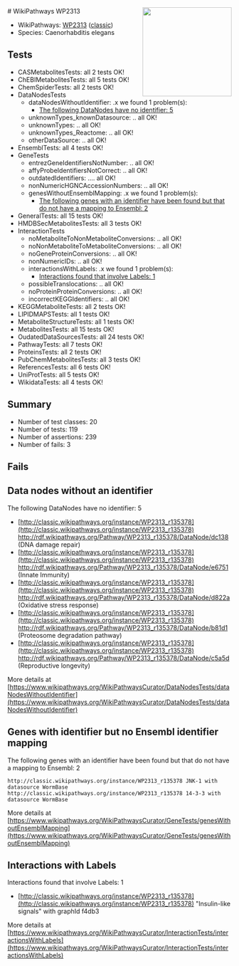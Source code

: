 <img style="float: right; width: 200px" src="https://upload.wikimedia.org/wikipedia/commons/thumb/8/83/Wplogo_with_text_500.png/640px-Wplogo_with_text_500.png" />
# WikiPathways WP2313

* WikiPathways: [WP2313](https://wikipathways.org/pathways/WP2313) ([classic](https://classic.wikipathways.org/instance/WP2313))
* Species: Caenorhabditis elegans
## Tests
* CASMetabolitesTests: all 2 tests OK!
* ChEBIMetabolitesTests: all 5 tests OK!
* ChemSpiderTests: all 2 tests OK!
* DataNodesTests
    * dataNodesWithoutIdentifier: .x we found 1 problem(s):
        * [The following DataNodes have no identifier: 5](#d2d32fa4)
    * unknownTypes_knownDatasource: .. all OK!
    * unknownTypes: .. all OK!
    * unknownTypes_Reactome: .. all OK!
    * otherDataSource: .. all OK!
* EnsemblTests: all 4 tests OK!
* GeneTests
    * entrezGeneIdentifiersNotNumber: .. all OK!
    * affyProbeIdentifiersNotCorrect: .. all OK!
    * outdatedIdentifiers: .... all OK!
    * nonNumericHGNCAccessionNumbers: .. all OK!
    * genesWithoutEnsemblMapping: .x we found 1 problem(s):
        * [The following genes with an identifier have been found but that do not have a mapping to Ensembl: 2](#40286d84)
* GeneralTests: all 15 tests OK!
* HMDBSecMetabolitesTests: all 3 tests OK!
* InteractionTests
    * noMetaboliteToNonMetaboliteConversions: .. all OK!
    * noNonMetaboliteToMetaboliteConversions: .. all OK!
    * noGeneProteinConversions: .. all OK!
    * nonNumericIDs: .. all OK!
    * interactionsWithLabels: .x we found 1 problem(s):
        * [Interactions found that involve Labels: 1](#630d2678)
    * possibleTranslocations: .. all OK!
    * noProteinProteinConversions: .. all OK!
    * incorrectKEGGIdentifiers: .. all OK!
* KEGGMetaboliteTests: all 2 tests OK!
* LIPIDMAPSTests: all 1 tests OK!
* MetaboliteStructureTests: all 1 tests OK!
* MetabolitesTests: all 15 tests OK!
* OudatedDataSourcesTests: all 24 tests OK!
* PathwayTests: all 7 tests OK!
* ProteinsTests: all 2 tests OK!
* PubChemMetabolitesTests: all 3 tests OK!
* ReferencesTests: all 6 tests OK!
* UniProtTests: all 5 tests OK!
* WikidataTests: all 4 tests OK!


## Summary

* Number of test classes: 20
* Number of tests: 119
* Number of assertions: 239
* Number of fails: 3

## Fails

<a name="d2d32fa4" />

## Data nodes without an identifier

The following DataNodes have no identifier: 5

* [http://classic.wikipathways.org/instance/WP2313_r135378](http://classic.wikipathways.org/instance/WP2313_r135378) http://rdf.wikipathways.org/Pathway/WP2313_r135378/DataNode/dc138 (DNA 
damage
repair)
* [http://classic.wikipathways.org/instance/WP2313_r135378](http://classic.wikipathways.org/instance/WP2313_r135378) http://rdf.wikipathways.org/Pathway/WP2313_r135378/DataNode/e6751 (Innate 
Immunity)
* [http://classic.wikipathways.org/instance/WP2313_r135378](http://classic.wikipathways.org/instance/WP2313_r135378) http://rdf.wikipathways.org/Pathway/WP2313_r135378/DataNode/d822a (Oxidative 
stress 
response)
* [http://classic.wikipathways.org/instance/WP2313_r135378](http://classic.wikipathways.org/instance/WP2313_r135378) http://rdf.wikipathways.org/Pathway/WP2313_r135378/DataNode/b81d1 (Proteosome 
degradation 
pathway)
* [http://classic.wikipathways.org/instance/WP2313_r135378](http://classic.wikipathways.org/instance/WP2313_r135378) http://rdf.wikipathways.org/Pathway/WP2313_r135378/DataNode/c5a5d (Reproductive
longevity)


More details at [https://www.wikipathways.org/WikiPathwaysCurator/DataNodesTests/dataNodesWithoutIdentifier](https://www.wikipathways.org/WikiPathwaysCurator/DataNodesTests/dataNodesWithoutIdentifier)

<a name="40286d84" />

## Genes with identifier but no Ensembl identifier mapping

The following genes with an identifier have been found but that do not have a mapping to Ensembl: 2
```
http://classic.wikipathways.org/instance/WP2313_r135378 JNK-1 with datasource WormBase
http://classic.wikipathways.org/instance/WP2313_r135378 14-3-3 with datasource WormBase
```

More details at [https://www.wikipathways.org/WikiPathwaysCurator/GeneTests/genesWithoutEnsemblMapping](https://www.wikipathways.org/WikiPathwaysCurator/GeneTests/genesWithoutEnsemblMapping)

<a name="630d2678" />

## Interactions with Labels

Interactions found that involve Labels: 1

* [http://classic.wikipathways.org/instance/WP2313_r135378](http://classic.wikipathways.org/instance/WP2313_r135378) "Insulin-like 
signals" with graphId f4db3


More details at [https://www.wikipathways.org/WikiPathwaysCurator/InteractionTests/interactionsWithLabels](https://www.wikipathways.org/WikiPathwaysCurator/InteractionTests/interactionsWithLabels)

